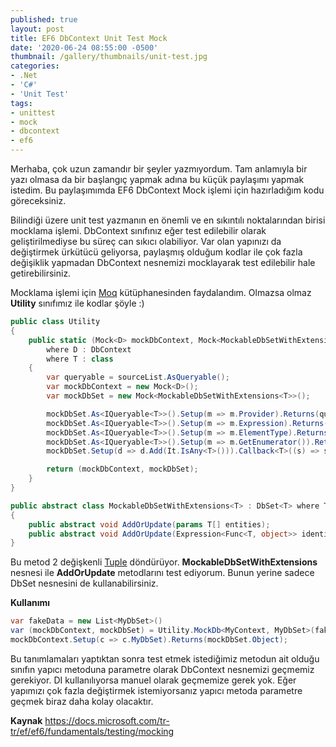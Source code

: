 ```yaml
---
published: true
layout: post
title: EF6 DbContext Unit Test Mock
date: '2020-06-24 08:55:00 -0500'
thumbnail: /gallery/thumbnails/unit-test.jpg
categories:   
- .Net
- 'C#'
- 'Unit Test'
tags: 
- unittest
- mock
- dbcontext
- ef6
---
```

Merhaba, çok uzun zamandır bir şeyler yazmıyordum. Tam anlamıyla bir yazı olmasa da bir başlangıç yapmak adına bu küçük paylaşımı yapmak istedim. Bu paylaşımımda EF6 DbContext Mock işlemi için hazırladığım kodu göreceksiniz.
<!--more-->
Bilindiği üzere unit test yazmanın en önemli ve en sıkıntılı noktalarından birisi mocklama işlemi. DbContext sınıfınız eğer test edilebilir olarak geliştirilmediyse bu süreç can sıkıcı olabiliyor. Var olan yapınızı da değiştirmek ürkütücü geliyorsa, paylaşmış olduğum kodlar ile çok fazla değişiklik yapmadan DbContext nesnemizi mocklayarak test edilebilir hale getirebilirsiniz.

Mocklama işlemi için [Moq](https://github.com/moq/moq4 "Moq") kütüphanesinden faydalandım. 
Olmazsa olmaz **Utility** sınıfımız ile kodlar şöyle :)

```csharp
public class Utility
{
    public static (Mock<D> mockDbContext, Mock<MockableDbSetWithExtensions<T>> mockDbSet) MockDb<D, T>(List<T> sourceList)
        where D : DbContext
        where T : class
    {
        var queryable = sourceList.AsQueryable();
        var mockDbContext = new Mock<D>();
        var mockDbSet = new Mock<MockableDbSetWithExtensions<T>>();

        mockDbSet.As<IQueryable<T>>().Setup(m => m.Provider).Returns(queryable.Provider);
        mockDbSet.As<IQueryable<T>>().Setup(m => m.Expression).Returns(queryable.Expression);
        mockDbSet.As<IQueryable<T>>().Setup(m => m.ElementType).Returns(queryable.ElementType);
        mockDbSet.As<IQueryable<T>>().Setup(m => m.GetEnumerator()).Returns(queryable.GetEnumerator());
        mockDbSet.Setup(d => d.Add(It.IsAny<T>())).Callback<T>((s) => sourceList.Add(s));

        return (mockDbContext, mockDbSet);
    }
}

public abstract class MockableDbSetWithExtensions<T> : DbSet<T> where T : class
{
    public abstract void AddOrUpdate(params T[] entities);
    public abstract void AddOrUpdate(Expression<Func<T, object>> identifierExpression, params T[] entities);
}
```

Bu metod 2 değişkenli [Tuple](https://docs.microsoft.com/tr-tr/dotnet/api/system.tuple?view=netframework-4.7.2 "Tuple") döndürüyor. **MockableDbSetWithExtensions** nesnesi ile **AddOrUpdate** metodlarını test ediyorum. Bunun yerine sadece DbSet nesnesini de kullanabilirsiniz. 

**Kullanımı**

```csharp
var fakeData = new List<MyDbSet>()
var (mockDbContext, mockDbSet) = Utility.MockDb<MyContext, MyDbSet>(fakeData);
mockDbContext.Setup(c => c.MyDbSet).Returns(mockDbSet.Object);
```

Bu tanımlamaları yaptıktan sonra test etmek istediğimiz metodun ait olduğu sınıfın yapıcı metoduna parametre olarak DbContext nesnemizi geçmemiz gerekiyor. DI kullanılıyorsa manuel olarak geçmemize gerek yok. Eğer yapımızı çok fazla değiştirmek istemiyorsanız yapıcı metoda parametre geçmek biraz daha kolay olacaktır.

**Kaynak**
https://docs.microsoft.com/tr-tr/ef/ef6/fundamentals/testing/mocking
